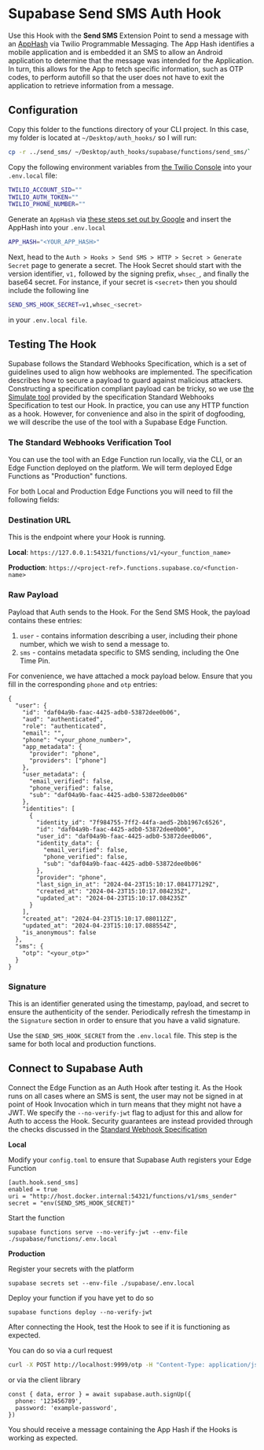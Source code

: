 # Supabase Send SMS Auth Hook

Use this Hook with the **Send SMS** Extension Point to send a message with an [AppHash](https://developers.google.com/identity/sms-retriever/verify#computing_your_apps_hash_string) via Twilio Programmable Messaging. The App Hash identifies a mobile application and is embedded it an SMS to allow an Android application to determine that the message was intended for the Application. In turn, this allows for the App to fetch specific information, such as OTP codes, to perform autofill so that the user does not have to exit the application to retrieve information from a message.



## Configuration

Copy this folder to the functions directory of your CLI project. In this case, my folder is located at `~/Desktop/auth_hooks/` so I will run:

```bash
cp -r ../send_sms/ ~/Desktop/auth_hooks/supabase/functions/send_sms/`
```

Copy the following environment variables from [the Twilio Console](https://console.twilio.com/) into your `.env.local` file:

```bash
TWILIO_ACCOUNT_SID=""
TWILIO_AUTH_TOKEN=""
TWILIO_PHONE_NUMBER=""
```

Generate an `AppHash` via [these steps set out by Google](https://developers.google.com/identity/sms-retriever/verify#computing_your_apps_hash_string) and insert the AppHash into your `.env.local`

```bash
APP_HASH="<YOUR_APP_HASH>"
```

Next, head to the `Auth > Hooks > Send SMS > HTTP > Secret > Generate Secret` page to generate a secret. The Hook Secret should start with the version identifier, `v1,` followed by the signing prefix, `whsec_`, and finally the base64 secret. For instance, if your secret is `<secret>` then  you should include the following line

```bash
SEND_SMS_HOOK_SECRET=v1,whsec_<secret>
```

in your `.env.local file`.


## Testing The Hook

Supabase follows the Standard Webhooks Specification, which is a set of guidelines used to align how webhooks are implemented. The specification describes how to secure a payload to guard against malicious attackers. Constructing a specification compliant payload can be tricky, so we use [the Simulate tool](https://www.standardwebhooks.com/simulate) provided by the specification Standard Webhooks Specification to test our Hook. In practice, you can use any HTTP function as a hook. However, for convenience and also in the spirit of dogfooding, we will describe the use of the tool with a Supabase Edge Function.


### The Standard Webhooks Verification Tool

You can use the tool with an Edge Function run locally, via the CLI, or an Edge Function deployed on the platform. We will term deployed Edge Functions as "Production" functions. 

For both Local and Production Edge Functions you will need to fill the following fields:

### Destination URL

This is the endpoint where your Hook is running.

**Local**: `https://127.0.0.1:54321/functions/v1/<your_function_name>`

**Production**: `https://<project-ref>.functions.supabase.co/<function-name>`

### Raw Payload

Payload that Auth sends to the Hook. For the Send SMS Hook, the payload contains these entries:

1. `user` - contains information describing a user, including their phone number, which we wish to send a message to.
2. `sms` - contains metadata specific to SMS sending, including the One Time Pin.

For convenience, we have attached a mock payload below. Ensure that you fill in the corresponding `phone` and `otp` entries:

```
{
  "user": {
    "id": "daf04a9b-faac-4425-adb0-53872dee0b06",
    "aud": "authenticated",
    "role": "authenticated",
    "email": "",
    "phone": "<your_phone_number>",
    "app_metadata": {
      "provider": "phone",
      "providers": ["phone"]
    },
    "user_metadata": {
      "email_verified": false,
      "phone_verified": false,
      "sub": "daf04a9b-faac-4425-adb0-53872dee0b06"
    },
    "identities": [
      {
        "identity_id": "7f984755-7ff2-44fa-aed5-2bb1967c6526",
        "id": "daf04a9b-faac-4425-adb0-53872dee0b06",
        "user_id": "daf04a9b-faac-4425-adb0-53872dee0b06",
        "identity_data": {
          "email_verified": false,
          "phone_verified": false,
          "sub": "daf04a9b-faac-4425-adb0-53872dee0b06"
        },
        "provider": "phone",
        "last_sign_in_at": "2024-04-23T15:10:17.084177129Z",
        "created_at": "2024-04-23T15:10:17.084235Z",
        "updated_at": "2024-04-23T15:10:17.084235Z"
      }
    ],
    "created_at": "2024-04-23T15:10:17.080112Z",
    "updated_at": "2024-04-23T15:10:17.088554Z",
    "is_anonymous": false
  },
  "sms": {
    "otp": "<your_otp>"
  }
}
```

### Signature

This is an identifier generated using the timestamp, payload, and secret to ensure the authenticity of the sender. Periodically refresh the timestamp in the `Signature` section in order to ensure that you have a valid signature. 

Use the `SEND_SMS_HOOK_SECRET` from the `.env.local` file. This step is the same for both local and production functions.



## Connect to Supabase Auth

Connect the Edge Function as an Auth Hook after testing it. As the Hook runs on all cases where an SMS is sent, the user may not be signed in at point of Hook Invocation which in turn means that they might not have a JWT. We specify the `--no-verify-jwt` flag to adjust for this and allow for Auth to access the Hook. Security guarantees are instead provided through the checks discussed in the [Standard Webhook Specification](https://github.com/standard-webhooks/standard-webhooks/blob/main/spec/standard-webhooks.md)


**Local**

Modify your `config.toml` to ensure that Supabase Auth registers your Edge Function

```
[auth.hook.send_sms]
enabled = true
uri = "http://host.docker.internal:54321/functions/v1/sms_sender"
secret = "env(SEND_SMS_HOOK_SECRET)"
```


Start the function
```
supabase functions serve --no-verify-jwt --env-file ./supabase/functions/.env.local
```


**Production**

Register your secrets with the platform

```
supabase secrets set --env-file ./supabase/.env.local
```

Deploy your function if you have yet to do so

```
supabase functions deploy --no-verify-jwt
```

After connecting the Hook, test the Hook to see if it is functioning as expected.

You can do so via a curl request

```bash
curl -X POST http://localhost:9999/otp -H "Content-Type: application/json" -d '{"phone": "<your_phone_number>"}'
```

or via the client library

```
const { data, error } = await supabase.auth.signUp({
  phone: '123456789',
  password: 'example-password',
})
```

You should receive a message containing the App Hash if the Hooks is working as expected. 
